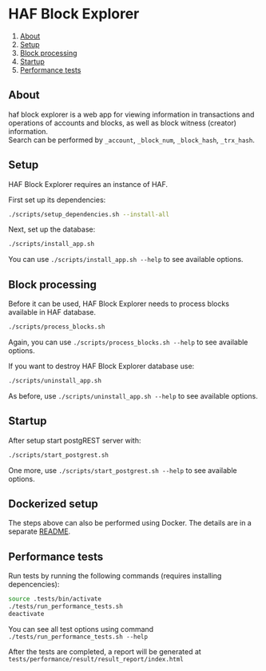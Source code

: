 # HAF Block Explorer

1. [About](#about)
1. [Setup](#setup)
1. [Block processing](#block-processing)
1. [Startup](#startup)
1. [Performance tests](#performance-tests)

## About

haf block explorer is a web app for viewing information in transactions and operations of accounts and blocks, as well as block witness (creator) information.  
Search can be performed by `_account`, `_block_num`, `_block_hash`, `_trx_hash`.

## Setup

HAF Block Explorer requires an instance of HAF.

First set up its dependencies:

```bash
./scripts/setup_dependencies.sh --install-all
```

Next, set up the database:

```bash
./scripts/install_app.sh
```

You can use `./scripts/install_app.sh --help` to see available options.

## Block processing

Before it can be used, HAF Block Explorer needs to process blocks available in HAF database.

```bash
./scripts/process_blocks.sh
```

Again, you can use `./scripts/process_blocks.sh --help` to see available options.

If you want to destroy HAF Block Explorer database use:

```bash
./scripts/uninstall_app.sh
```

As before, use `./scripts/uninstall_app.sh --help` to see available options.

## Startup

After setup start postgREST server with:

```bash
./scripts/start_postgrest.sh
```

One more, use `./scripts/start_postgrest.sh --help` to see available options.

## Dockerized setup

The steps above can also be performed using Docker. The details are in a separate [README](docker/README.md).

## Performance tests

Run tests by running the following commands (requires installing depencencies):

```bash
source .tests/bin/activate
./tests/run_performance_tests.sh
deactivate
```

You can see all test options using command `./tests/run_performance_tests.sh --help`

After the tests are completed, a report will be generated at `tests/performance/result/result_report/index.html`
